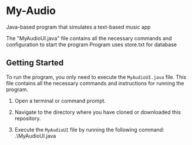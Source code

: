 # My-Audio
Java-based program that simulates a text-based music app

The "MyAudioUI.java" file contains all the necessary commands and configuration to start the program
Program uses store.txt for database

## Getting Started

To run the program, you only need to execute the `MyAudioUI.java` file. This file contains all the necessary commands and instructions for running the program.

1. Open a terminal or command prompt.

2. Navigate to the directory where you have cloned or downloaded this repository.

3. Execute the `MyAudioUI` file by running the following command:
.\MyAudioUI.java


